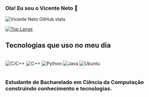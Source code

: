 ### Ola! Eu sou o Vicente Neto 👋



![Vicente Neto GitHub stats](https://github-readme-stats.vercel.app/api?username=Vincent506&show_icons=true&theme=tokyonight)

[![Top Langs](https://github-readme-stats.vercel.app/api/top-langs/?username=Vincent506)](https://github.com/anuraghazra/github-readme-stats)

## Tecnologias que uso no meu dia

<div style = "display: inline_block"><br/>
<img align="center" alt = "C/C++" src = "https://img.shields.io/badge/C-00599C?style=for-the-badge&logo=c&logoColor=white" >
<img align="center" alt = "C++" src = "   https://img.shields.io/badge/C%2B%2B-00599C?style=for-the-badge&logo=c%2B%2B&logoColor=white" >
<img align="center" alt = "Python" src = "https://img.shields.io/badge/Python-14354C?style=for-the-badge&logo=python&logoColor=white" >
<img align="center" alt = "Java" src = "https://img.shields.io/badge/Java-ED8B00?style=for-the-badge&logo=openjdk&logoColor=white" >
<img align="center" alt = "Ubuntu" src = "https://img.shields.io/badge/Ubuntu-E95420?style=for-the-badge&logo=ubuntu&logoColor=white " >

</div><br/>

### Estudante de Bacharelado em Ciência da Computação construindo conhecimento e tecnologias.

    
